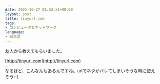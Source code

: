 ```yaml
---
date: 2005-10-27 01:52:51+00:00
layout: post
title: tinyurl.com
tags:
- コンピュータ＆ネットワーク
language:
- 日本語
---
```


友人から教えてもらいました。

[http://tinyurl.com](http://tinyurl.com)

なるほど、こんなんもあるんですね。urlでネタがバレてしまいそうな時に使えそう:-)
